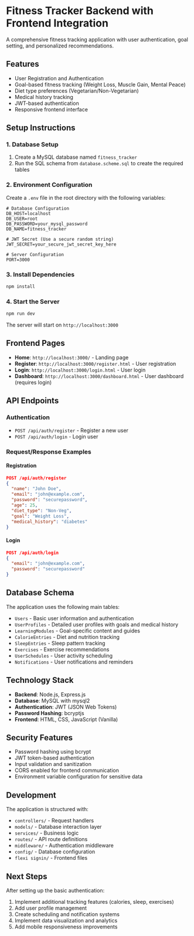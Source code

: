 # Fitness Tracker Backend with Frontend Integration

A comprehensive fitness tracking application with user authentication, goal setting, and personalized recommendations.

## Features

- User Registration and Authentication
- Goal-based fitness tracking (Weight Loss, Muscle Gain, Mental Peace)
- Diet type preferences (Vegetarian/Non-Vegetarian)
- Medical history tracking
- JWT-based authentication
- Responsive frontend interface

## Setup Instructions

### 1. Database Setup

1. Create a MySQL database named `fitness_tracker`
2. Run the SQL schema from `database.scheme.sql` to create the required tables

### 2. Environment Configuration

Create a `.env` file in the root directory with the following variables:

```env
# Database Configuration
DB_HOST=localhost
DB_USER=root
DB_PASSWORD=your_mysql_password
DB_NAME=fitness_tracker

# JWT Secret (Use a secure random string)
JWT_SECRET=your_secure_jwt_secret_key_here

# Server Configuration
PORT=3000
```

### 3. Install Dependencies

```bash
npm install
```

### 4. Start the Server

```bash
npm run dev
```

The server will start on `http://localhost:3000`

## Frontend Pages

- **Home**: `http://localhost:3000/` - Landing page
- **Register**: `http://localhost:3000/register.html` - User registration
- **Login**: `http://localhost:3000/login.html` - User login
- **Dashboard**: `http://localhost:3000/dashboard.html` - User dashboard (requires login)

## API Endpoints

### Authentication
- `POST /api/auth/register` - Register a new user
- `POST /api/auth/login` - Login user

### Request/Response Examples

#### Registration
```json
POST /api/auth/register
{
  "name": "John Doe",
  "email": "john@example.com",
  "password": "securepassword",
  "age": 25,
  "diet_type": "Non-Veg",
  "goal": "Weight Loss",
  "medical_history": "diabetes"
}
```

#### Login
```json
POST /api/auth/login
{
  "email": "john@example.com",
  "password": "securepassword"
}
```

## Database Schema

The application uses the following main tables:
- `Users` - Basic user information and authentication
- `UserProfiles` - Detailed user profiles with goals and medical history
- `LearningModules` - Goal-specific content and guides
- `CalorieEntries` - Diet and nutrition tracking
- `SleepEntries` - Sleep pattern tracking
- `Exercises` - Exercise recommendations
- `UserSchedules` - User activity scheduling
- `Notifications` - User notifications and reminders

## Technology Stack

- **Backend**: Node.js, Express.js
- **Database**: MySQL with mysql2
- **Authentication**: JWT (JSON Web Tokens)
- **Password Hashing**: bcryptjs
- **Frontend**: HTML, CSS, JavaScript (Vanilla)

## Security Features

- Password hashing using bcrypt
- JWT token-based authentication
- Input validation and sanitization
- CORS enabled for frontend communication
- Environment variable configuration for sensitive data

## Development

The application is structured with:
- `controllers/` - Request handlers
- `models/` - Database interaction layer
- `services/` - Business logic
- `routes/` - API route definitions
- `middleware/` - Authentication middleware
- `config/` - Database configuration
- `flexi signin/` - Frontend files

## Next Steps

After setting up the basic authentication:
1. Implement additional tracking features (calories, sleep, exercises)
2. Add user profile management
3. Create scheduling and notification systems
4. Implement data visualization and analytics
5. Add mobile responsiveness improvements
